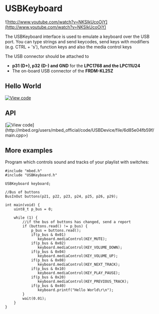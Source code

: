 # USBKeyboard

<span class="images"> ![http://www.youtube.com/watch?v=NKSlkUcoOjY](http://www.youtube.com/watch?v=NKSlkUcoOjY) </span>

The USBKeyboard interface is used to emulate a keyboard over the USB port. You can type strings and send keycodes, send keys with modifiers (e.g. CTRL + 's'), function keys and also the media control keys

The USB connector should be attached to 

* **p31 (D+), p32 (D-) and GND** for the **LPC1768 and the LPC11U24**
* The on-board USB connector of the **FRDM-KL25Z**

## Hello World

[![View code](https://www.mbed.com/embed/?url=https://developer.mbed.org/users/samux/code/USBKeyboard_HelloWorld/)](https://developer.mbed.org/users/samux/code/USBKeyboard_HelloWorld/file/tip/main.cpp) 

## API

[![View code](https://www.mbed.com/embed/?url=<http://mbed.org/users/mbed_official/code/USBDevice/)](http://mbed.org/users/mbed_official/code/USBDevice/file/6d85e04fb59f/main.cpp>) 

## More examples

Program which controls sound and tracks of your playlist with switches:

```
#include "mbed.h"
#include "USBKeyboard.h"

USBKeyboard keyboard;

//Bus of buttons
BusInOut buttons(p21, p22, p23, p24, p25, p26, p29);

int main(void) {
    uint8_t p_bus = 0;

    while (1) {
        //if the bus of buttons has changed, send a report
        if (buttons.read() != p_bus) {
            p_bus = buttons.read();
            if(p_bus & 0x01)
               keyboard.mediaControl(KEY_MUTE);
            if(p_bus & 0x02)
               keyboard.mediaControl(KEY_VOLUME_DOWN);
            if(p_bus & 0x04)
               keyboard.mediaControl(KEY_VOLUME_UP);
            if(p_bus & 0x08)
               keyboard.mediaControl(KEY_NEXT_TRACK);
            if(p_bus & 0x10)
               keyboard.mediaControl(KEY_PLAY_PAUSE);
            if(p_bus & 0x20)
               keyboard.mediaControl(KEY_PREVIOUS_TRACK);
            if(p_bus & 0x40)
               keyboard.printf("Hello World\r\n");
        }
        wait(0.01);
    }
}
```
